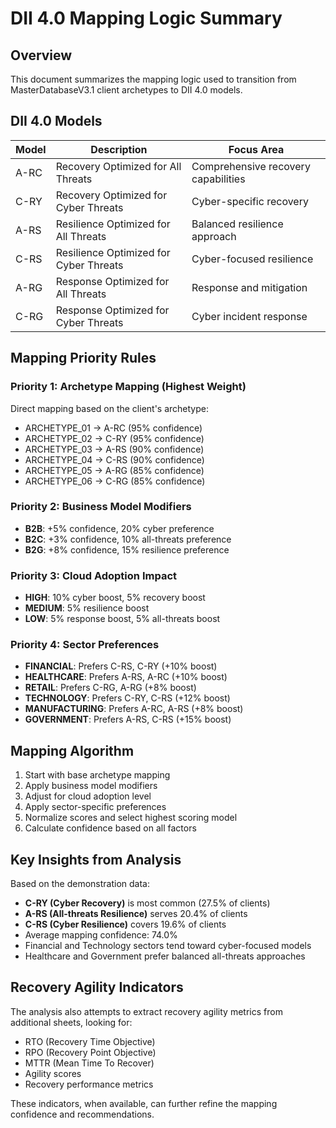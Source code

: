 # DII 4.0 Mapping Logic Summary

## Overview
This document summarizes the mapping logic used to transition from MasterDatabaseV3.1 client archetypes to DII 4.0 models.

## DII 4.0 Models

| Model | Description | Focus Area |
|-------|-------------|------------|
| A-RC | Recovery Optimized for All Threats | Comprehensive recovery capabilities |
| C-RY | Recovery Optimized for Cyber Threats | Cyber-specific recovery |
| A-RS | Resilience Optimized for All Threats | Balanced resilience approach |
| C-RS | Resilience Optimized for Cyber Threats | Cyber-focused resilience |
| A-RG | Response Optimized for All Threats | Response and mitigation |
| C-RG | Response Optimized for Cyber Threats | Cyber incident response |

## Mapping Priority Rules

### Priority 1: Archetype Mapping (Highest Weight)
Direct mapping based on the client's archetype:
- ARCHETYPE_01 → A-RC (95% confidence)
- ARCHETYPE_02 → C-RY (95% confidence)
- ARCHETYPE_03 → A-RS (90% confidence)
- ARCHETYPE_04 → C-RS (90% confidence)
- ARCHETYPE_05 → A-RG (85% confidence)
- ARCHETYPE_06 → C-RG (85% confidence)

### Priority 2: Business Model Modifiers
- **B2B**: +5% confidence, 20% cyber preference
- **B2C**: +3% confidence, 10% all-threats preference
- **B2G**: +8% confidence, 15% resilience preference

### Priority 3: Cloud Adoption Impact
- **HIGH**: 10% cyber boost, 5% recovery boost
- **MEDIUM**: 5% resilience boost
- **LOW**: 5% response boost, 5% all-threats boost

### Priority 4: Sector Preferences
- **FINANCIAL**: Prefers C-RS, C-RY (+10% boost)
- **HEALTHCARE**: Prefers A-RS, A-RC (+10% boost)
- **RETAIL**: Prefers C-RG, A-RG (+8% boost)
- **TECHNOLOGY**: Prefers C-RY, C-RS (+12% boost)
- **MANUFACTURING**: Prefers A-RC, A-RS (+8% boost)
- **GOVERNMENT**: Prefers A-RS, C-RS (+15% boost)

## Mapping Algorithm

1. Start with base archetype mapping
2. Apply business model modifiers
3. Adjust for cloud adoption level
4. Apply sector-specific preferences
5. Normalize scores and select highest scoring model
6. Calculate confidence based on all factors

## Key Insights from Analysis

Based on the demonstration data:
- **C-RY (Cyber Recovery)** is most common (27.5% of clients)
- **A-RS (All-threats Resilience)** serves 20.4% of clients
- **C-RS (Cyber Resilience)** covers 19.6% of clients
- Average mapping confidence: 74.0%
- Financial and Technology sectors tend toward cyber-focused models
- Healthcare and Government prefer balanced all-threats approaches

## Recovery Agility Indicators

The analysis also attempts to extract recovery agility metrics from additional sheets, looking for:
- RTO (Recovery Time Objective)
- RPO (Recovery Point Objective)
- MTTR (Mean Time To Recover)
- Agility scores
- Recovery performance metrics

These indicators, when available, can further refine the mapping confidence and recommendations.